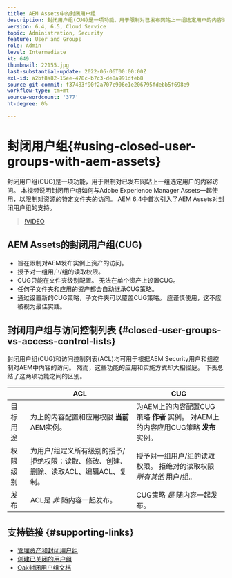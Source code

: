 ```yaml
---
title: AEM Assets中的封闭用户组
description: 封闭用户组(CUG)是一项功能，用于限制对已发布网站上一组选定用户的内容访问。 本视频说明封闭用户组如何与Adobe Experience Manager Assets一起使用，以限制对资源的特定文件夹的访问。
version: 6.4, 6.5, Cloud Service
topic: Administration, Security
feature: User and Groups
role: Admin
level: Intermediate
kt: 649
thumbnail: 22155.jpg
last-substantial-update: 2022-06-06T00:00:00Z
exl-id: a2bf8a82-15ee-478c-b7c3-de8a991dfeb8
source-git-commit: f37483f90f2a707c906e1e206795fdebb5f698e9
workflow-type: tm+mt
source-wordcount: '377'
ht-degree: 0%

---
```


# 封闭用户组{#using-closed-user-groups-with-aem-assets}

封闭用户组(CUG)是一项功能，用于限制对已发布网站上一组选定用户的内容访问。 本视频说明封闭用户组如何与Adobe Experience Manager Assets一起使用，以限制对资源的特定文件夹的访问。 AEM 6.4中首次引入了AEM Assets对封闭用户组的支持。

>[!VIDEO](https://video.tv.adobe.com/v/22155?quality=12&learn=on)

## AEM Assets的封闭用户组(CUG)

* 旨在限制对AEM发布实例上资产的访问。
* 授予对一组用户/组的读取权限。
* CUG只能在文件夹级别配置。 无法在单个资产上设置CUG。
* 任何子文件夹和应用的资产都会自动继承CUG策略。
* 通过设置新的CUG策略，子文件夹可以覆盖CUG策略。 应谨慎使用，这不应被视为最佳实践。

## 封闭用户组与访问控制列表 {#closed-user-groups-vs-access-control-lists}

封闭用户组(CUG)和访问控制列表(ACL)均可用于根据AEM Security用户和组控制对AEM中内容的访问。 然而，这些功能的应用和实施方式却大相径庭。 下表总结了这两项功能之间的区别。

|  | ACL | CUG |
| ----------------- | -------------------------------------------------------------------------------------------------------------------------------- | ----------------------------------------------------------------------------------------------------------------------------- |
| 目标用途 | 为上的内容配置和应用权限 **当前** AEM实例。 | 为AEM上的内容配置CUG策略 **作者** 实例。 对AEM上的内容应用CUG策略 **发布** 实例。 |
| 权限级别 | 为用户/组定义所有级别的授予/拒绝权限：读取、修改、创建、删除、读取ACL、编辑ACL、复制。 | 授予对一组用户/组的读取权限。 拒绝对的读取权限 *所有其他* 用户/组。 |
| 发布 | ACL是 *非* 随内容一起发布。 | CUG策略 *是* 随内容一起发布。 |

## 支持链接 {#supporting-links}

* [管理资产和封闭用户组](https://experienceleague.adobe.com/docs/experience-manager-65/assets/managing/manage-assets.html?lang=en#closed-user-group)
* [创建已关闭的用户组](https://experienceleague.adobe.com/docs/experience-manager-65/administering/security/cug.html)
* [Oak封闭用户组文档](https://jackrabbit.apache.org/oak/docs/security/authorization/cug.html)
